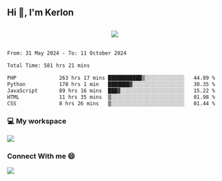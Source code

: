 ## Hi 👋, I'm Kerlon

<p align="center" style="margin: 30px;">
 
 <img src="https://skillicons.dev/icons?i=html,css,bootstrap,js,nodejs,jquery,python,flask,php,mysql,lua,sqlite,firebase">


</p>
<!--START_SECTION:waka-->

```txt
From: 31 May 2024 - To: 11 October 2024

Total Time: 581 hrs 21 mins

PHP              263 hrs 17 mins ███████████▒░░░░░░░░░░░░░   44.89 %
Python           178 hrs 1 min   ███████▓░░░░░░░░░░░░░░░░░   30.35 %
JavaScript       89 hrs 16 mins  ███▓░░░░░░░░░░░░░░░░░░░░░   15.22 %
HTML             11 hrs 35 mins  ▒░░░░░░░░░░░░░░░░░░░░░░░░   01.98 %
CSS              8 hrs 26 mins   ▒░░░░░░░░░░░░░░░░░░░░░░░░   01.44 %
```

<!--END_SECTION:waka-->


<p align="center">
 <h3>💻 My workspace</h3>
    <img src="https://skillicons.dev/icons?i=mint" />
</p>

<p align="center">
 <h3>Connect With me 😄</h3> 
    <a href="https://www.linkedin.com/in/kerlon-fernandes"><img src="https://skillicons.dev/icons?i=linkedin" />
  </a>
</p>



